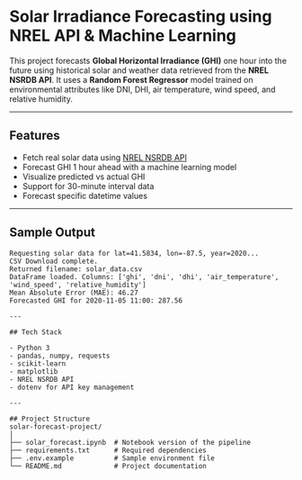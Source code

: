 # Solar Irradiance Forecasting using NREL API & Machine Learning

This project forecasts **Global Horizontal Irradiance (GHI)** one hour into the future using historical solar and weather data retrieved from the **NREL NSRDB API**. It uses a **Random Forest Regressor** model trained on environmental attributes like DNI, DHI, air temperature, wind speed, and relative humidity.

---

## Features

- Fetch real solar data using [NREL NSRDB API](https://developer.nrel.gov/docs/solar/nsrdb/psm3-download/)
- Forecast GHI 1 hour ahead with a machine learning model
- Visualize predicted vs actual GHI
- Support for 30-minute interval data
- Forecast specific datetime values

---

## Sample Output

```text
Requesting solar data for lat=41.5834, lon=-87.5, year=2020...
CSV Download complete.
Returned filename: solar_data.csv
DataFrame loaded. Columns: ['ghi', 'dni', 'dhi', 'air_temperature', 'wind_speed', 'relative_humidity']
Mean Absolute Error (MAE): 46.27
Forecasted GHI for 2020-11-05 11:00: 287.56

---

## Tech Stack

- Python 3
- pandas, numpy, requests
- scikit-learn
- matplotlib
- NREL NSRDB API
- dotenv for API key management

---

## Project Structure
solar-forecast-project/
│
├── solar_forecast.ipynb  # Notebook version of the pipeline
├── requirements.txt      # Required dependencies
├── .env.example          # Sample environment file
└── README.md             # Project documentation
